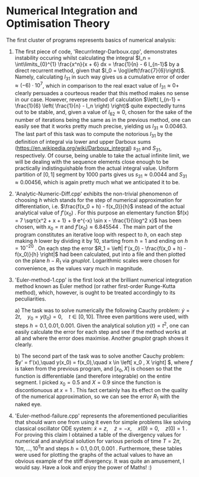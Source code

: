 # Numerical Integration and Optimisation Theory

The first cluster of programs represents basics of numerical analysis:

1. The first piece of code, 'RecurrIntegr-Darboux.cpp', demonstrates instability occuring whilst calculating the integral $I_n = \int\limits_{0}^{1} \frac{x^n}{x + 6} dx = \frac{1}{n} - 6 I_{n-1}$ by a direct recurrent method, given that $I_0 = \log\left(\frac{7}{6}\right)$. Namely, calculating $I_{31}$ in such way gives us a cumulative error of order $\approx (-6)\cdot 10^{7}$, which in comparison to the real exact value of $I_{31} \approx 0+$ clearly persuades a courteous reader that this method makes no sense in our case. However, reverse method of calculation $\left( I_{n-1} = \frac{1}{6} \left( \frac{1}{n} - I_n \right) \right)$ quite expectedly turns out to be stable, and, given a value of $I_{62} \approx 0$, chosen for the sake of the number of iterations being the same as in the previous method, one can easily see that it works pretty much precise, yielding us $I_{31} \approx 0.00463$. The last part of this task was to compute the notorious $I_{31}$ by the definition of integral via lower and upper Darboux sums (https://en.wikipedia.org/wiki/Darboux_integral) $s_{31}$ and $S_{31}$, respectively. Of course, being unable to take the actual infinite limit, we will be dealing with the sequence elements close enough to be practically indistinguishable from the actual integral value. Uniform partition of $\left[ 0, 1\right]$ segment by $1000$ parts gives us $s_{31} \approx 0.0044$ and $S_{31} \approx 0.00456$, which is again pretty much what we anticipated it to be.


2. 'Analytic-Numeric-Diff.cpp' exhibits the non-trivial phenomenon of choosing $h$ which stands for the step of numerical approximation for differentiation, i.e. $\frac{f(x_0 + h) - f(x_0)}{h}$ instead of the actual analytical value of $f'(x_0)$ . For this purpose an elementary function $f(x) = 7 \sqrt{x^2 + x + 1} + 9 e^{-x} \sin x - \frac{1}{\log^2 x}$ has been chosen, with $x_0 = \pi$ and $f'(x_0) \approx 6.845544$ . The main part of the program constitutes an iterative loop with respect to $h$, on each step making $h$ lower by dividing it by $10$, starting from $h = 1$ and ending on $h = 10^{-20}$ . On each step the error $R_1 = \left| f'(x_0) - \frac{f(x_0 + h) - f(x_0)}{h} \right|$ had been calculated, put into a file and then plotted on the plane $h - R_1$ via *gnuplot*. Logarithmic scales were chosen for convenience, as the values vary much in magnitude.

   
3. 'Euler-method-1.cpp' is the first look at the brilliant numerical integration method known as Euler method (or rather first-order Runge-Kutta method), which, however, is ought to be treated accordingly to its peculiarities.

   a) The task was to solve numerically the following Cauchy problem: $\dot{y} = 2t, \quad y_0 = y(t_0) = 0, \quad t \in \left[ 0 , 10 \right].$
   Three even partitions were used, with steps $h = 0.1, 0.01, 0.001$. Given the analytical solution $y(t) = t^2$, one can easily calculate the error for each step and see if the method works at all and where the error does maximise. Another *gnuplot* graph shows it clearly.

   b) The second part of the task was to solve another Cauchy problem: $y' = f'(x),\quad y(x_0) = f(x_0),\quad x \in \left[ x_0 , X \right] $, where $f$ is taken from the previous program, and $\left[ x_0 , X \right]$ is chosen so that the function is differentiable (and therefore integrable) on the entire segment. I picked $x_0 = 0.5$ and $X = 0.9$ since the function is discontionuous at $x = 1$ . This fact certainly has its effect on the quality of the numerical approximation, so we can see the error $R_1$ with the naked eye.


4. 'Euler-method-failure.cpp' represents the aforementioned peculiarities that should warn one from using it even for simple problems like solving classical oscillator ODE system: $\dot{x} = z,\quad \dot{z} = -x,\quad x(0)=0 , \quad z(0)=1$ . For proving this claim I obtained a table of the divergency values for numerical and analytical solution for various periods of time $T = 2\pi, 10\pi, \dots , 10^5 \pi$ and steps $h = 0.1, 0.01, 0.001$ . Furthermore, these tables were used for plotting the graphs of the actual values to have an obvious example of the stiff divergency. It was quite an amusement, I would say. Have a look and enjoy the power of Maths! :)
